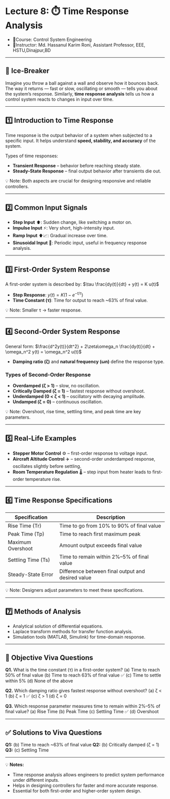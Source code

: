 # **Lecture 8: ⏱️ Time Response Analysis**
- 📕Course: Control System Engineering
- 🤖Instructor: Md. Hassanul Karim Roni, Assistant Professor, EEE, HSTU,Dinajpur,BD

---

## **🚦 Ice-Breaker**

Imagine you throw a ball against a wall and observe how it bounces back. The way it returns — fast or slow, oscillating or smooth — tells you about the system’s response. Similarly, **time response analysis** tells us how a control system reacts to changes in input over time.

---

## **1️⃣ Introduction to Time Response**

Time response is the output behavior of a system when subjected to a specific input. It helps understand **speed, stability, and accuracy** of the system.

Types of time responses:

* **Transient Response** – behavior before reaching steady state.
* **Steady-State Response** – final output behavior after transients die out.

💡 Note: Both aspects are crucial for designing responsive and reliable controllers.

---

## **2️⃣ Common Input Signals**

* **Step Input** ⬆️: Sudden change, like switching a motor on.
* **Impulse Input** ⚡: Very short, high-intensity input.
* **Ramp Input** ⬆️📈: Gradual increase over time.
* **Sinusoidal Input** 🌊: Periodic input, useful in frequency response analysis.

---

## **3️⃣ First-Order System Response**

A first-order system is described by:
$\tau \frac{dy(t)}{dt} + y(t) = K u(t)$

* **Step Response**: $y(t) = K(1 - e^{-t/\tau})$
* **Time Constant (τ)**: Time for output to reach \~63% of final value.

💡 Note: Smaller τ → faster response.

---

## **4️⃣ Second-Order System Response**

General form:
$\frac{d^2y(t)}{dt^2} + 2\zeta\omega_n \frac{dy(t)}{dt} + \omega_n^2 y(t) = \omega_n^2 u(t)$

* **Damping ratio (ζ)** and **natural frequency (ωn)** define the response type.

### **Types of Second-Order Response**

* **Overdamped (ζ > 1)** – slow, no oscillation.
* **Critically Damped (ζ = 1)** – fastest response without overshoot.
* **Underdamped (0 < ζ < 1)** – oscillatory with decaying amplitude.
* **Undamped (ζ = 0)** – continuous oscillation.

💡 Note: Overshoot, rise time, settling time, and peak time are key parameters.

---

## **5️⃣ Real-Life Examples**

* **Stepper Motor Control** ⚙️ – first-order response to voltage input.
* **Aircraft Altitude Control** ✈️ – second-order underdamped response, oscillates slightly before settling.
* **Room Temperature Regulation** 🌡️ – step input from heater leads to first-order temperature rise.

---

## **6️⃣ Time Response Specifications**

| Specification      | Description                                       |
| ------------------ | ------------------------------------------------- |
| Rise Time (Tr)     | Time to go from 10% to 90% of final value         |
| Peak Time (Tp)     | Time to reach first maximum peak                  |
| Maximum Overshoot  | Amount output exceeds final value                 |
| Settling Time (Ts) | Time to remain within 2%–5% of final value        |
| Steady-State Error | Difference between final output and desired value |

💡 Note: Designers adjust parameters to meet these specifications.

---

## **7️⃣ Methods of Analysis**

* Analytical solution of differential equations.
* Laplace transform methods for transfer function analysis.
* Simulation tools (MATLAB, Simulink) for time-domain response.

---

## **🎯 Objective Viva Questions**

**Q1.** What is the time constant (τ) in a first-order system?
(a) Time to reach 50% of final value
(b) Time to reach 63% of final value ✅
(c) Time to settle within 5%
(d) None of the above

**Q2.** Which damping ratio gives fastest response without overshoot?
(a) ζ < 1
(b) ζ = 1 ✅
(c) ζ > 1
(d) ζ = 0

**Q3.** Which response parameter measures time to remain within 2%–5% of final value?
(a) Rise Time
(b) Peak Time
(c) Settling Time ✅
(d) Overshoot

---

## **✅ Solutions to Viva Questions**

**Q1:** (b) Time to reach \~63% of final value
**Q2:** (b) Critically damped (ζ = 1)
**Q3:** (c) Settling Time

---

💡 **Notes:**

* Time response analysis allows engineers to predict system performance under different inputs.
* Helps in designing controllers for faster and more accurate response.
* Essential for both first-order and higher-order system design.

